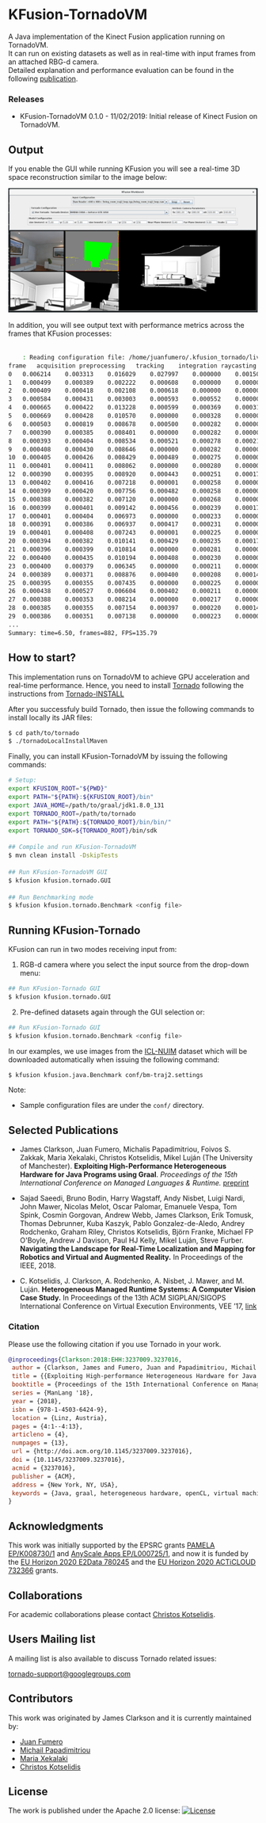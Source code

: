# KFusion-TornadoVM #

A Java implementation of the Kinect Fusion application running on TornadoVM.<br>
It can run on existing datasets as well as in real-time with input frames from an attached RBG-d camera.<br>
Detailed explanation and performance evaluation can be found in the following [publication](https://www.researchgate.net/publication/327097904_Exploiting_High-Performance_Heterogeneous_Hardware_for_Java_Programs_using_Graal).

### Releases
  * KFusion-TornadoVM 0.1.0 - 11/02/2019: Initial release of Kinect Fusion on TornadoVM.
  
## Output ##

If you enable the GUI while running KFusion you will see a real-time 3D space reconstruction similar to the image below:

![KFusion GUI output](doc/images/kfusion-gui-output.png)

In addition, you will see output text with performance metrics across the frames that KFusion processes:
```bash

	: Reading configuration file: /home/juanfumero/.kfusion_tornado/living_room_traj2_loop.raw
frame	acquisition	preprocessing	tracking	integration	raycasting	rendering	computation	total    	X          	Y          	Z         	tracked   	integrated
0	0.006214	0.003313	0.016029	0.027997	0.000000	0.001509	0.047339	0.055061	0.000000	0.000000	0.000000	0	1
1	0.000499	0.000389	0.002222	0.000608	0.000000	0.000000	0.003220	0.003719	0.000000	0.000000	0.000000	0	1
2	0.000409	0.000418	0.002108	0.000618	0.000000	0.000000	0.003144	0.003554	0.000000	0.000000	0.000000	0	1
3	0.000584	0.000431	0.003003	0.000593	0.000552	0.000000	0.004579	0.005163	0.000000	0.000000	0.000000	0	1
4	0.000665	0.000422	0.013228	0.000599	0.000369	0.000310	0.014618	0.015592	-0.004392	0.001433	0.000935	1	1
5	0.000669	0.000428	0.010570	0.000000	0.000328	0.000000	0.011327	0.011997	-0.002838	0.001069	0.000069	1	0
6	0.000503	0.000819	0.008678	0.000500	0.000282	0.000000	0.010279	0.010782	-0.003065	0.000643	0.000358	1	1
7	0.000390	0.000385	0.008401	0.000000	0.000282	0.000000	0.009068	0.009458	-0.004313	0.000814	0.000219	1	0
8	0.000393	0.000404	0.008534	0.000521	0.000278	0.000218	0.009737	0.010349	-0.006335	0.000110	0.000249	1	1
9	0.000408	0.000430	0.008646	0.000000	0.000282	0.000000	0.009358	0.009767	-0.006186	0.001268	0.000844	1	0
10	0.000405	0.000426	0.008429	0.000489	0.000275	0.000000	0.009619	0.010024	-0.006891	0.000413	0.001533	1	1
11	0.000401	0.000411	0.008062	0.000000	0.000280	0.000000	0.008754	0.009155	-0.006813	0.000033	0.000730	1	0
12	0.000390	0.000395	0.008920	0.000443	0.000251	0.000171	0.010009	0.010570	-0.010175	-0.000084	0.001281	1	1
13	0.000402	0.000416	0.007218	0.000001	0.000258	0.000000	0.007893	0.008295	-0.009811	0.000769	0.000688	1	0
14	0.000399	0.000420	0.007756	0.000482	0.000258	0.000000	0.008917	0.009316	-0.013333	0.002164	0.001499	1	1
15	0.000388	0.000382	0.007120	0.000000	0.000268	0.000000	0.007771	0.008159	-0.012245	0.000490	0.000430	1	0
16	0.000399	0.000401	0.009142	0.000456	0.000239	0.000173	0.010238	0.010810	-0.014947	-0.001196	-0.001099	1	1
17	0.000401	0.000404	0.006973	0.000000	0.000233	0.000000	0.007611	0.008012	-0.016376	-0.000913	-0.000052	1	0
18	0.000391	0.000386	0.006937	0.000417	0.000231	0.000000	0.007970	0.008362	-0.017928	-0.000768	-0.000490	1	1
19	0.000401	0.000408	0.007243	0.000001	0.000225	0.000000	0.007877	0.008278	-0.021001	-0.002088	-0.000866	1	0
20	0.000394	0.000382	0.010141	0.000429	0.000235	0.000179	0.011186	0.011759	-0.023981	-0.001167	-0.000530	1	1
21	0.000396	0.000399	0.010814	0.000000	0.000281	0.000000	0.011494	0.011890	-0.029775	-0.002021	-0.000998	1	0
22	0.000400	0.000435	0.010194	0.000408	0.000230	0.000000	0.011267	0.011668	-0.029229	-0.002887	-0.002649	1	1
23	0.000400	0.000379	0.006345	0.000000	0.000211	0.000000	0.006935	0.007335	-0.037086	-0.001378	-0.003249	1	0
24	0.000389	0.000371	0.008876	0.000400	0.000208	0.000146	0.009855	0.010390	-0.038548	0.000073	-0.004010	1	1
25	0.000395	0.000355	0.007435	0.000000	0.000225	0.000000	0.008015	0.008410	-0.044477	-0.001502	-0.003109	1	0
26	0.000438	0.000527	0.006604	0.000402	0.000211	0.000000	0.007743	0.008181	-0.049905	-0.002186	-0.005354	1	1
27	0.000388	0.000353	0.008214	0.000000	0.000217	0.000000	0.008783	0.009171	-0.054897	-0.000643	-0.005688	1	0
28	0.000385	0.000355	0.007154	0.000397	0.000220	0.000146	0.008126	0.008656	-0.060497	-0.000229	-0.008392	1	1
29	0.000386	0.000351	0.007138	0.000000	0.000223	0.000000	0.007711	0.008097	-0.069908	-0.000972	-0.006402	1	0
...
Summary: time=6.50, frames=882, FPS=135.79
```
  
## How to start? ##

This implementation runs on TornadoVM to achieve GPU acceleration and real-time performance.
Hence, you need to install [Tornado](https://github.com/beehive-lab/Tornado) following the instructions from [Tornado-INSTALL](https://github.com/beehive-lab/Tornado/blob/master/INSTALL.md)

After you successfuly build Tornado, then issue the following commands to install locally its JAR files:

```bash
$ cd path/to/tornado
$ ./tornadoLocalInstallMaven
```

Finally, you can install KFusion-TornadoVM by issuing the following commands:


```bash
# Setup:
export KFUSION_ROOT="${PWD}"
export PATH="${PATH}:${KFUSION_ROOT}/bin"
export JAVA_HOME=/path/to/graal/jdk1.8.0_131
export TORNADO_ROOT=/path/to/tornado
export PATH="${PATH}:${TORNADO_ROOT}/bin/bin/"
export TORNADO_SDK=${TORNADO_ROOT}/bin/sdk

## Compile and run KFusion-TornadoVM
$ mvn clean install -DskipTests

## Run KFusion-TornadoVM GUI 
$ kfusion kfusion.tornado.GUI

## Run Benchmarking mode
$ kfusion kfusion.tornado.Benchmark <config file>
```

## Running KFusion-Tornado ##

KFusion can run in two modes receiving input from:

1) RGB-d camera where you select the input source from the drop-down menu:
```bash
## Run KFusion-Tornado GUI 
$ kfusion kfusion.tornado.GUI
```

2) Pre-defined datasets again through the GUI selection or:
```bash
## Run KFusion-Tornado GUI 
$ kfusion kfusion.tornado.Benchmark <config file>
```
In our examples, we use images from the [ICL-NUIM](https://www.doc.ic.ac.uk/~ahanda/VaFRIC/iclnuim.html) dataset which will be downloaded automatically when issuing the following command:

```bash
$ kfusion kfusion.java.Benchmark conf/bm-traj2.settings 
```

Note: 
* Sample configuration files are under the `conf/` directory.



## Selected Publications

* James Clarkson, Juan Fumero, Michalis Papadimitriou, Foivos S. Zakkak, Maria Xekalaki, Christos Kotselidis, Mikel Luján (The University of Manchester). **Exploiting High-Performance Heterogeneous Hardware for Java Programs using Graal**. *Proceedings of the 15th International Conference on Managed Languages & Runtime.* [preprint](https://www.researchgate.net/publication/327097904_Exploiting_High-Performance_Heterogeneous_Hardware_for_Java_Programs_using_Graal)

* Sajad Saeedi, Bruno Bodin, Harry Wagstaff, Andy Nisbet, Luigi Nardi, John Mawer, Nicolas Melot, Oscar Palomar, Emanuele Vespa, Tom Spink, Cosmin Gorgovan, Andrew Webb, James Clarkson, Erik Tomusk, Thomas Debrunner, Kuba Kaszyk, Pablo Gonzalez-de-Aledo, Andrey Rodchenko, Graham Riley, Christos Kotselidis, Björn Franke, Michael FP O'Boyle, Andrew J Davison, Paul HJ Kelly, Mikel Luján, Steve Furber. **Navigating the Landscape for Real-Time Localization and Mapping for Robotics and Virtual and Augmented Reality.** In Proceedings of the IEEE, 2018.

* C. Kotselidis, J. Clarkson, A. Rodchenko, A. Nisbet, J. Mawer, and M. Luján. **Heterogeneous Managed Runtime Systems: A Computer Vision Case Study.** In Proceedings of the 13th ACM SIGPLAN/SIGOPS International Conference on Virtual Execution Environments, VEE ’17, [link](https://dl.acm.org/citation.cfm?doid=3050748.3050764)

### Citation

Please use the following citation if you use Tornado in your work.

```bibtex
@inproceedings{Clarkson:2018:EHH:3237009.3237016,
 author = {Clarkson, James and Fumero, Juan and Papadimitriou, Michail and Zakkak, Foivos S. and Xekalaki, Maria and Kotselidis, Christos and Luj\'{a}n, Mikel},
 title = {{Exploiting High-performance Heterogeneous Hardware for Java Programs Using Graal}},
 booktitle = {Proceedings of the 15th International Conference on Managed Languages \& Runtimes},
 series = {ManLang '18},
 year = {2018},
 isbn = {978-1-4503-6424-9},
 location = {Linz, Austria},
 pages = {4:1--4:13},
 articleno = {4},
 numpages = {13},
 url = {http://doi.acm.org/10.1145/3237009.3237016},
 doi = {10.1145/3237009.3237016},
 acmid = {3237016},
 publisher = {ACM},
 address = {New York, NY, USA},
 keywords = {Java, graal, heterogeneous hardware, openCL, virtual machine},
} 
```

## Acknowledgments

This work was initially supported by the EPSRC grants [PAMELA EP/K008730/1](http://apt.cs.manchester.ac.uk/projects/PAMELA/) and [AnyScale Apps EP/L000725/1](http://anyscale.org), and now it is funded by the [EU Horizon 2020 E2Data 780245](https://e2data.eu) and the [EU Horizon 2020 ACTiCLOUD 732366](https://acticloud.eu) grants.

## Collaborations

For academic collaborations please contact [Christos Kotselidis](https://www.kotselidis.net).


## Users Mailing list

A mailing list is also available to discuss Tornado related issues:

tornado-support@googlegroups.com

## Contributors 

This work was originated by James Clarkson and it is currently maintained by:

* [Juan Fumero](https://jjfumero.github.io/)
* [Michail Papadimitriou](https://mikepapadim.github.io)
* [Maria Xekalaki](https://github.com/mairooni)
* [Christos Kotselidis](https://www.kotselidis.net)

## License

The work is published under the Apache 2.0 license: [![License](https://img.shields.io/badge/License-Apache%202.0-blue.svg)](https://opensource.org/licenses/Apache-2.0)
